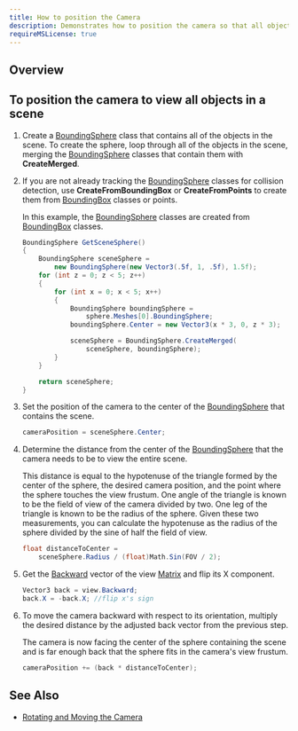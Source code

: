 ```yaml
---
title: How to position the Camera
description: Demonstrates how to position the camera so that all objects in a scene are within the view frustum while maintaining the camera's original orientation.
requireMSLicense: true
---
```



## Overview

## To position the camera to view all objects in a scene

1. Create a [BoundingSphere](xref:Microsoft.Xna.Framework.BoundingSphere) class that contains all of the objects in the scene. To create the sphere, loop through all of the objects in the scene, merging the [BoundingSphere](xref:Microsoft.Xna.Framework.BoundingSphere) classes that contain them with **CreateMerged**.

2. If you are not already tracking the [BoundingSphere](xref:Microsoft.Xna.Framework.BoundingSphere) classes for collision detection, use **CreateFromBoundingBox** or **CreateFromPoints** to create them from [BoundingBox](xref:Microsoft.Xna.Framework.BoundingBox) classes or points.

    In this example, the [BoundingSphere](xref:Microsoft.Xna.Framework.BoundingSphere) classes are created from [BoundingBox](xref:Microsoft.Xna.Framework.BoundingBox) classes.

    ```csharp
    BoundingSphere GetSceneSphere()
    {
        BoundingSphere sceneSphere =
            new BoundingSphere(new Vector3(.5f, 1, .5f), 1.5f);
        for (int z = 0; z < 5; z++)
        {
            for (int x = 0; x < 5; x++)
            {
                BoundingSphere boundingSphere =
                    sphere.Meshes[0].BoundingSphere;
                boundingSphere.Center = new Vector3(x * 3, 0, z * 3);
    
                sceneSphere = BoundingSphere.CreateMerged(
                    sceneSphere, boundingSphere);
            }
        }
    
        return sceneSphere;
    }
    ```

3. Set the position of the camera to the center of the [BoundingSphere](xref:Microsoft.Xna.Framework.BoundingSphere) that contains the scene.

    ```csharp
    cameraPosition = sceneSphere.Center;
    ```

4. Determine the distance from the center of the [BoundingSphere](xref:Microsoft.Xna.Framework.BoundingSphere) that the camera needs to be to view the entire scene.

    This distance is equal to the hypotenuse of the triangle formed by the center of the sphere, the desired camera position, and the point where the sphere touches the view frustum. One angle of the triangle is known to be the field of view of the camera divided by two. One leg of the triangle is known to be the radius of the sphere. Given these two measurements, you can calculate the hypotenuse as the radius of the sphere divided by the sine of half the field of view.

    ```csharp
    float distanceToCenter =
        sceneSphere.Radius / (float)Math.Sin(FOV / 2);
    ```

5. Get the [Backward](xref:Microsoft.Xna.Framework.Matrix.Backward) vector of the view [Matrix](xref:Microsoft.Xna.Framework.Matrix) and flip its X component.

    ```csharp
    Vector3 back = view.Backward;
    back.X = -back.X; //flip x's sign
    ```

6. To move the camera backward with respect to its orientation, multiply the desired distance by the adjusted back vector from the previous step.

    The camera is now facing the center of the sphere containing the scene and is far enough back that the sphere fits in the camera's view frustum.

    ```csharp
    cameraPosition += (back * distanceToCenter);
    ```

## See Also

- [Rotating and Moving the Camera](HowTo_RotateMoveCamera.md)
